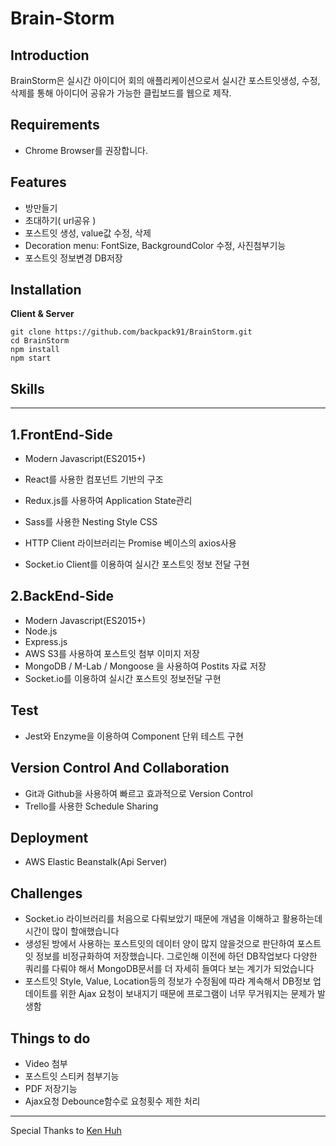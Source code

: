 # Brain-Storm

## Introduction

BrainStorm은 실시간 아이디어 회의 애플리케이션으로서 실시간 포스트잇생성, 수정, 삭제를 통해 아이디어 공유가 가능한 클립보드를 웹으로 제작.



## **Requirements**

- Chrome Browser를 권장합니다.



## **Features**

- 방만들기
- 초대하기( url공유 )
- 포스트잇 생성, value값 수정, 삭제
- Decoration menu: FontSize, BackgroundColor 수정, 사진첨부기능
- 포스트잇 정보변경 DB저장



## **Installation**

**Client & Server**

```
git clone https://github.com/backpack91/BrainStorm.git
cd BrainStorm
npm install
npm start
```



## **Skills**

------

## **1.FrontEnd-Side**

- Modern Javascript(ES2015+)

- React를 사용한 컴포넌트 기반의 구조

- Redux.js를 사용하여 Application State관리

- Sass를 사용한 Nesting Style CSS

- HTTP Client 라이브러리는 Promise 베이스의 axios사용

- Socket.io Client를 이용하여 실시간 포스트잇 정보 전달 구현

## **2.BackEnd-Side**

- Modern Javascript(ES2015+)
- Node.js
- Express.js
- AWS S3를 사용하여 포스트잇 첨부 이미지 저장
- MongoDB / M-Lab / Mongoose 을 사용하여 Postits 자료 저장
- Socket.io를 이용하여 실시간 포스트잇 정보전달 구현



## **Test**

- Jest와 Enzyme을 이용하여 Component 단위 테스트 구현



## **Version Control And Collaboration**

- Git과 Github을 사용하여 빠르고 효과적으로 Version Control
- Trello를 사용한 Schedule Sharing



## **Deployment**

- AWS Elastic Beanstalk(Api Server)



## **Challenges**

- Socket.io 라이브러리를 처음으로 다뤄보았기 때문에 개념을 이해하고 활용하는데 시간이 많이 할애했습니다
- 생성된 방에서 사용하는 포스트잇의 데이터 양이 많지 않을것으로 판단하여 포스트잇 정보를 비정규화하여 저장했습니다. 그로인해 이전에 하던 DB작업보다 다양한 쿼리를 다뤄야 해서 MongoDB문서를 더 자세히 들여다 보는 계기가 되었습니다
- 포스트잇 Style, Value, Location등의 정보가 수정됨에 따라 계속해서 DB정보 업데이트를 위한 Ajax 요청이 보내지기 때문에 프로그램이 너무 무거워지는 문제가 발생함



## **Things to do**

- Video 첨부
- 포스트잇 스티커 첨부기능
- PDF 저장기능
- Ajax요청 Debounce함수로 요청횟수 제한 처리



------

Special Thanks to [Ken Huh](https://github.com/ken123777 "ken huh")
